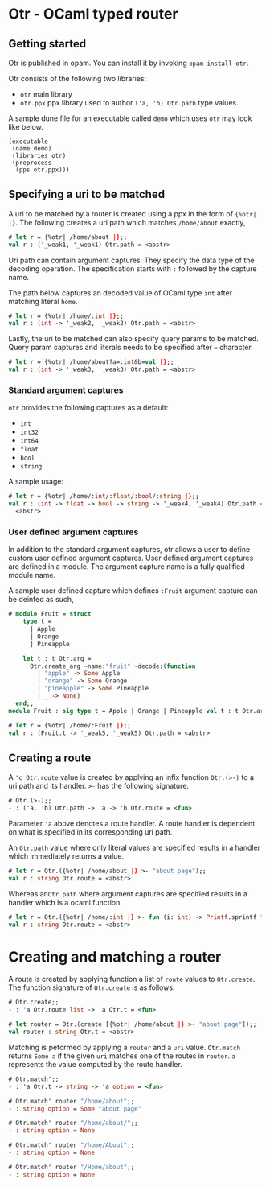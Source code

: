 # Otr - OCaml typed router

## Getting started 

Otr is published in opam. You can install it by invoking ```opam install
otr```. 

Otr consists of the following two libraries:
- `otr` main library
- `otr.ppx` ppx library used to author `('a, 'b) Otr.path` type values. 

A sample dune file for an executable called `demo` which uses `otr` may look
like below.

```
(executable
 (name demo)
 (libraries otr)
 (preprocess
  (pps otr.ppx)))
```
## Specifying a uri to be matched

A uri to be matched by a router is created using a ppx in the form of `{%otr| |}`. The following creates a uri path which matches `/home/about` exactly,

```ocaml
# let r = {%otr| /home/about |};;
val r : ('_weak1, '_weak1) Otr.path = <abstr>
```

Uri path can contain argument captures. They specify the data type of the decoding operation. The specification starts with `:` followed by the capture name.

The path below captures an decoded value of OCaml type `int` after matching literal `home`.

```ocaml
# let r = {%otr| /home/:int |};;
val r : (int -> '_weak2, '_weak2) Otr.path = <abstr>
```

Lastly, the uri to be matched can also specify query params to be matched.
Query param captures and literals needs to be specified after `=` character.

```ocaml
# let r = {%otr| /home/about?a=:int&b=val |};;
val r : (int -> '_weak3, '_weak3) Otr.path = <abstr>
```

### Standard argument captures
    
`otr` provides the following captures as a default:
- `int`
- `int32`
- `int64`
- `float`
- `bool`
- `string`

A sample usage:

```ocaml
# let r = {%otr| /home/:int/:float/:bool/:string |};;
val r : (int -> float -> bool -> string -> '_weak4, '_weak4) Otr.path =
  <abstr>
```
### User defined argument captures 

In addition to the standard argument captures, otr allows a user to define
custom user defined argument captures. User defined argument captures are
defined in a module. The argument capture name is a fully qualified module
name. 

A sample user defined capture which defines `:Fruit` argument capture can be
deinfed as such,
```ocaml
# module Fruit = struct
    type t =
      | Apple
      | Orange
      | Pineapple

    let t : t Otr.arg =
      Otr.create_arg ~name:"fruit" ~decode:(function
        | "apple" -> Some Apple
        | "orange" -> Some Orange
        | "pineapple" -> Some Pineapple
        | _ -> None)
  end;;
module Fruit : sig type t = Apple | Orange | Pineapple val t : t Otr.arg end

# let r = {%otr| /home/:Fruit |};;
val r : (Fruit.t -> '_weak5, '_weak5) Otr.path = <abstr>
```

## Creating a route

A `'c Otr.route` value is created by applying an infix function `Otr.(>-)` to a uri path and its handler. `>-` has the following signature.

```ocaml
# Otr.(>-);;
- : ('a, 'b) Otr.path -> 'a -> 'b Otr.route = <fun>
```
Parameter `'a` above denotes a route handler. A route handler is dependent on what is specified in its corresponding uri path. 

An `Otr.path` value where only literal values are specified results in a
handler which immediately returns a value. 

```ocaml
# let r = Otr.({%otr| /home/about |} >- "about page");;
val r : string Otr.route = <abstr>
```

Whereas an`Otr.path` where argument captures are specified results in a handler
which is a ocaml function.

```ocaml
# let r = Otr.({%otr| /home/:int |} >- fun (i: int) -> Printf.sprintf "int: %d" i);;
val r : string Otr.route = <abstr>
```

# Creating and matching a router

A route is created by applying function a list of `route` values to `Otr.create`. The function signature of `Otr.create` is as follows:

```ocaml
# Otr.create;;
- : 'a Otr.route list -> 'a Otr.t = <fun>
```

```ocaml
# let router = Otr.(create [{%otr| /home/about |} >- "about page"]);;
val router : string Otr.t = <abstr>
```
Matching is peformed by applying a `router` and a `uri` value. `Otr.match`
returns `Some a` if the given `uri` matches one of the routes in `router`. `a`
represents the value computed by the route handler.

```ocaml
# Otr.match';;
- : 'a Otr.t -> string -> 'a option = <fun>
```

```ocaml
# Otr.match' router "/home/about";;
- : string option = Some "about page"

# Otr.match' router "/home/about/";;
- : string option = None

# Otr.match' router "/home/About";;
- : string option = None

# Otr.match' router "/Home/about";;
- : string option = None
```
